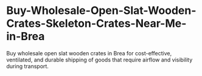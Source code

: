 # Buy-Wholesale-Open-Slat-Wooden-Crates-Skeleton-Crates-Near-Me-in-Brea
Buy wholesale open slat wooden crates in Brea for cost-effective, ventilated, and durable shipping of goods that require airflow and visibility during transport.
